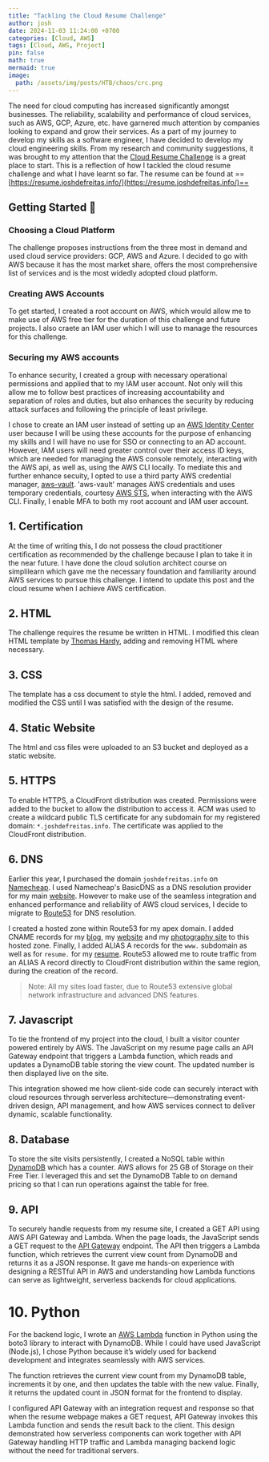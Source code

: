 ```yaml
---
title: "Tackling the Cloud Resume Challenge"
author: josh
date: 2024-11-03 11:24:00 +0700
categories: [Cloud, AWS]
tags: [Cloud, AWS, Project]
pin: false
math: true
mermaid: true
image:
  path: /assets/img/posts/HTB/chaos/crc.png
---
```


The need for cloud computing has increased significantly amongst businesses. The reliability, scalability and performance of cloud services, such as AWS, GCP, Azure, etc. have garnered much attention by companies looking to expand and grow their services. As a part of my journey to develop my skills as a software engineer, I have decided to develop my cloud engineering skills. From my research and community suggestions, it was brought to my attention that the [Cloud Resume Challenge](https://cloudresumechallenge.dev/docs/the-challenge/aws/) is a great place to start. This is a reflection of how I tackled the cloud resume challenge and what I have learnt so far. The resume can be found at ==[https://resume.joshdefreitas.info/](https://resume.joshdefreitas.info/)==

## Getting Started 🎯

### Choosing a Cloud Platform

The challenge proposes instructions from the three most in demand and used cloud service providers: GCP, AWS and Azure. I decided to go with AWS because it has the most market share, offers the most comprehensive list of services and is the most widedly adopted cloud platform.

### Creating AWS Accounts

To get started, I created a root account on AWS, which would allow me to make use of AWS free tier for the duration of this challenge and future projects. I also craete an IAM user which I will use to manage the resources for this challenge.

### Securing my AWS accounts

To enhance security, I created a group with necessary operational permissions and applied that to my IAM user account. Not only will this allow me to follow best practices of increasing accountability and separation of roles and duties, but also enhances the security by reducing attack surfaces and following the principle of least privilege.

I chose to create an IAM user instead of setting up an [AWS Identity Center](https://aws.amazon.com/iam/identity-center/) user because I will be using these accounts for the purpose of enhancing my skills and I will have no use for SSO or connecting to an AD account. However, IAM users will need greater control over their access ID keys, which are needed for managing the AWS console remotely, interacting with the AWS api, as well as, using the AWS CLI locally. To mediate this and further enhance secuity, I opted to use a third party AWS credential manager, [aws-vault](https://github.com/99designs/aws-vault). 'aws-vault' manages AWS credentials and uses temporary credentials, courtesy [AWS STS](https://docs.aws.amazon.com/STS/latest/APIReference/welcome.html), when interacting with the AWS CLI. Finally, I enable MFA to both my root account and IAM user account.

## 1. Certification

At the time of writing this, I do not possess the cloud practitioner certification as recommended by the challenge because I plan to take it in the near future. I have done the cloud solution architect course on simplilearn which gave me the necessary foundation and familiarity around AWS services to pursue this challenge. I intend to update this post and the cloud resume when I achieve AWS certification.

## 2. HTML

The challenge requires the resume be written in HTML. I modified this clean HTML template by [Thomas Hardy](https://web.archive.org/web/20170915163637/http://www.thomashardy.me.uk/free-responsive-html-css3-cv-template), adding and removing HTML where necessary.

## 3. CSS

The template has a css document to style the html. I added, removed and modified the CSS until I was satisfied with the design of the resume.

## 4. Static Website

The html and css files were uploaded to an S3 bucket and deployed as a static website.

## 5. HTTPS

To enable HTTPS, a CloudFront distribution was created. Permissions were added to the bucket to allow the distribution to access it. ACM was used to create a wildcard public TLS certificate for any subdomain for my registered domain: `*.joshdefreitas.info`. The certificate was applied to the CloudFront distribution.

## 6. DNS

Earlier this year, I purchased the domain `joshdefreitas.info` on [Namecheap](https://www.namecheap.com/). I used Namecheap's BasicDNS as a DNS resolution provider for my main [website](https://joshdefreitas.info). However to make use of the seamless integration and enhanced performance and reliability of AWS cloud services, I decide to migrate to [Route53](https://aws.amazon.com/route53/) for DNS resolution.

I created a hosted zone within Route53 for my apex domain. I added CNAME records for my [blog](https://blog.joshdefreitas.info), my [website](https://joshdefreitas.info) and my [photography site](https://photos.joshdefreitas.info) to this hosted zone. Finally, I added ALIAS A records for the `www.` subdomain as well as for `resume.` for my [resume](https://resume.joshdefreitas.info). Route53 allowed me to route traffic from an ALIAS A record directly to CloudFront distribution within the same region, during the creation of the record.

> Note: All my sites load faster, due to Route53 extensive global network infrastructure and advanced DNS features.

## 7. Javascript

To tie the frontend of my project into the cloud, I built a visitor counter powered entirely by AWS. The JavaScript on my resume page calls an API Gateway endpoint that triggers a Lambda function, which reads and updates a DynamoDB table storing the view count. The updated number is then displayed live on the site.

This integration showed me how client-side code can securely interact with cloud resources through serverless architecture—demonstrating event-driven design, API management, and how AWS services connect to deliver dynamic, scalable functionality.

## 8. Database

To store the site visits persistently, I created a NoSQL table within [DynamoDB](https://aws.amazon.com/dynamodb/) which has a counter. AWS allows for 25 GB of Storage on their Free Tier. I leveraged this and set the DynamoDB Table to on demand pricing so that I can run operations against the table for free.

## 9. API

To securely handle requests from my resume site, I created a GET API using AWS API Gateway and Lambda. When the page loads, the JavaScript sends a GET request to the [API Gateway](https://aws.amazon.com/api-gateway/) endpoint. The API then triggers a Lambda function, which retrieves the current view count from DynamoDB and returns it as a JSON response. It gave me hands-on experience with designing a RESTful API in AWS and understanding how Lambda functions can serve as lightweight, serverless backends for cloud applications.

# 10. Python

For the backend logic, I wrote an [AWS Lambda](https://aws.amazon.com/lambda/) function in Python using the boto3 library to interact with DynamoDB. While I could have used JavaScript (Node.js), I chose Python because it’s widely used for backend development and integrates seamlessly with AWS services.

The function retrieves the current view count from my DynamoDB table, increments it by one, and then updates the table with the new value. Finally, it returns the updated count in JSON format for the frontend to display.

I configured API Gateway with an integration request and response so that when the resume webpage makes a GET request, API Gateway invokes this Lambda function and sends the result back to the client. This design demonstrated how serverless components can work together with API Gateway handling HTTP traffic and Lambda managing backend logic without the need for traditional servers.